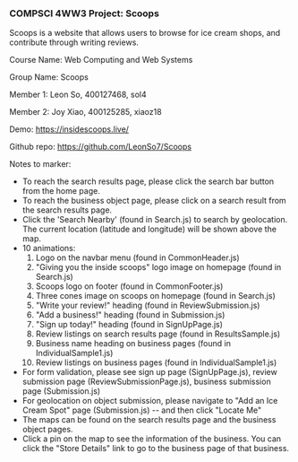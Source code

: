 ### COMPSCI 4WW3 Project: Scoops

Scoops is a website that allows users to browse for ice cream shops, and contribute through writing reviews.

Course Name: Web Computing and Web Systems

Group Name: Scoops

Member 1: Leon So, 400127468, sol4

Member 2: Joy Xiao, 400125285, xiaoz18

Demo: https://insidescoops.live/

Github repo: https://github.com/LeonSo7/Scoops

Notes to marker:
- To reach the search results page, please click the search bar button from the home page.
- To reach the business object page, please click on a search result from the search results page.
- Click the 'Search Nearby' (found in Search.js) to search by geolocation. The current location (latitude and longitude) will be shown above the map.
- 10 animations:
    1. Logo on the navbar menu (found in CommonHeader.js)
    2. "Giving you the inside scoops" logo image on homepage (found in Search.js)
    3. Scoops logo on footer (found in CommonFooter.js)
    4. Three cones image on scoops on homepage (found in Search.js)
    5. "Write your review!" heading (found in ReviewSubmission.js)
    6. "Add a business!" heading (found in Submission.js)
    7. "Sign up today!" heading (found in SignUpPage.js)
    8. Review listings on search results page (found in ResultsSample.js)
    9. Business name heading on business pages (found in IndividualSample1.js)
    10. Review listings on business pages (found in IndividualSample1.js)
- For form validation, please see sign up page (SignUpPage.js), review submission page (ReviewSubmissionPage.js), business submission page (Submission.js)
- For geolocation on object submission, please navigate to "Add an Ice Cream Spot" page (Submission.js) -- and then click "Locate Me"
- The maps can be found on the search results page and the business object pages.
- Click a pin on the map to see the information of the business. You can click the "Store Details" link to go to the business page of that business.
